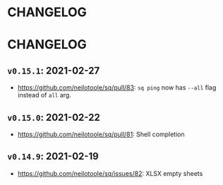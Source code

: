 # CHANGELOG

# CHANGELOG

## `v0.15.1`: 2021-02-27
- https://github.com/neilotoole/sq/pull/83: `sq ping` now has `--all` flag instead of `all` arg.

## `v0.15.0`: 2021-02-22
- https://github.com/neilotoole/sq/pull/81: Shell completion

## `v0.14.9`: 2021-02-19
- https://github.com/neilotoole/sq/issues/82: XLSX empty sheets
